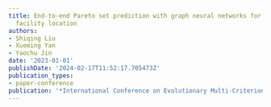 ```yaml
---
title: End-to-end Pareto set prediction with graph neural networks for multi-objective
  facility location
authors:
- Shiqing Liu
- Xueming Yan
- Yaochu Jin
date: '2023-01-01'
publishDate: '2024-02-17T11:52:17.705473Z'
publication_types:
- paper-conference
publication: '*International Conference on Evolutionary Multi-Criterion Optimization*'
---
```

